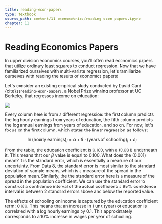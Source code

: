 ```yaml
---
title: reading-econ-papers
type: textbook
source_path: content/11-econometrics/reading-econ-papers.ipynb
chapter: 11
---
```


# Reading Economics Papers

In upper division economics courses, you'll often read economics papers that utilize ordinary least squares to conduct regression. Now that we have familiarized ourselves with multi-variate regression, let's familiarize ourselves with reading the results of economics papers!

Let's consider an existing empirical study conducted by David Card {cite}`11reading-econ-papers`, a Nobel Prize winning professor at UC Berkeley, that regresses income on education:

![](https://i.imgur.com/FPLII4s.png)

Every column here is from a different regression: the first column predicts the log hourly earnings from years of education, the fifth column predicts the log annual earnings from years of education, and so on. For now, let's focus on the first column, which states the linear regression as follows: 

$$
\ln{(\text{hourly earnings})_i} = \alpha + \beta \cdot (\text{years of schooling})_i + \varepsilon_i
$$

From the table, the education coefficient is 0.100, with a (0.001) underneath it. This means that our $\beta$ value is equal to 0.100. What does the (0.001) mean? It is the standard error, which is essentially a measure of our uncertainty. From Data 8, the standard error is most similar to the standard deviation of sample means, which is a measure of the spread in the population mean. Similarly, the the standard error here is a measure of the spread in the population coefficient. We can use the standard error to construct a confidence interval of the actual coefficient: a 95% confidence interval is between 2 standard errors above and below the reported value.

The effects of schooling on income is captured by the education coefficient term: 0.100. This means that an increase in 1 unit (year) of education is correlated with a log hourly earnings by 0.1. This approximately corresponds to a 10% increase in wages per year of schooling.

